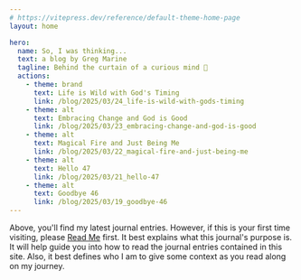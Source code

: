 ```yaml
---
# https://vitepress.dev/reference/default-theme-home-page
layout: home

hero:
  name: So, I was thinking...
  text: a blog by Greg Marine
  tagline: Behind the curtain of a curious mind 🤔
  actions:
    - theme: brand
      text: Life is Wild with God's Timing
      link: /blog/2025/03/24_life-is-wild-with-gods-timing
    - theme: alt
      text: Embracing Change and God is Good
      link: /blog/2025/03/23_embracing-change-and-god-is-good
    - theme: alt
      text: Magical Fire and Just Being Me
      link: /blog/2025/03/22_magical-fire-and-just-being-me
    - theme: alt
      text: Hello 47
      link: /blog/2025/03/21_hello-47
    - theme: alt
      text: Goodbye 46
      link: /blog/2025/03/19_goodbye-46
---
```


Above, you'll find my latest journal entries. However, if this is your first time visiting, please [Read Me](read-me) first. It best explains what this journal's purpose is. It will help guide you into how to read the journal entries contained in this site. Also, it best defines who I am to give some context as you read along on my journey.